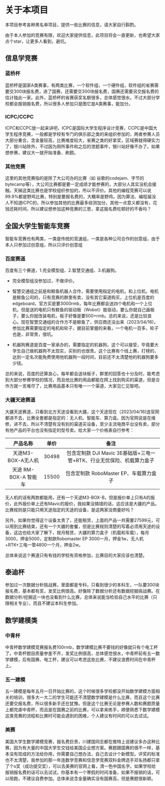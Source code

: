 # 关于本项目
  本项目参考各种黑名单项目，提供一些比赛的信息，请大家自行斟酌。

  由于本人参加的竞赛有限，欢迎大家提供信息，此项目将会一直更新，也希望大家点个star，让更多人看到，避坑。
  
## 信息学竞赛
### 蓝桥杯
蓝桥杯是国家A类赛事，有两类比赛，一个软件组，一个硬件组，软件组的省赛需要交300块报名费，进了国赛，还需要交300块报名费，国赛还需要另交报名费的估计独此一家。此外，蓝桥杯的省赛获奖名额很多，总体感觉很水。不过大部分学校都会报销报名费，所以很多人参加只是图它是A类赛事，能加分。
### ICPC/CCPC
ICPC和CCPC放一起来讲吧，ICPC是国际大学生程序设计竞赛，CCPC是中国大学生程序竞赛，一般都是学校有专门的俱乐部之类的来组织参加的，两者参赛人员大部分重合，含金量较高，比赛难度较大，省赛之类的好拿奖，区域赛就得硬实力了，银川站除外，不过因为厕所事件和之后的泄题事件，银川站好像不办了。如果想参赛，建议大一就开始准备、刷题。
### 其他竞赛
这里的其他竞赛指的是除了大公司办的比赛（如 谷歌的codejam、字节的bytecamp等），大公司比赛都是要一定成绩才能参赛的，大部分人其实没机会接触。天梯这类比赛也是学校组织参加的，所以不评价。其他的编程竞赛可以说99.9%都是野鸡比赛，特别是要报名费的，大概率是野鸡，因为算法、编程届没人不知道ICPC的，所以参加其他的比赛最多综测加分，其他一点意义都没有，花钱还耗时间，所以建议想参加这种竞赛的三思，拿这报名费吃顿好的不香吗？
## 全国大学生智能车竞赛
智能车竞赛也有两类，一类是传统的竞速组，一类是各种公司合作的创意组，由于本人只参加过创意组，所以只评价创意组
### 百度赛道
百度有三个赛道，1.完全模型组、2.智慧交通组、3.机器狗。

+ 完全模型组没参加过，不做评价。

+ 智慧交通组之前是和鲸鱼机器人合作，需要使用指定的电机，和上位机，电机是鲸鱼公司的，只有竞赛的群里有卖，没有其它渠道购买，上位机是百度的edgeboard，官方买是要3000rmb，每年比赛都会送四个电机和一个上位机，但是送的电机只有鲸鱼的驱动板（Wobot）能驱动，要么你就自己画板子，要么你就改装电机，板子好像是要500+rmb。总的来说，还是比较良心。现在智慧交通组的合作方不是鲸鱼了，供应商还没出来（2023/04/16)，参加比赛需要指定的电机和轮子，据目前掌握的来看，一个电机一百多，轮子也是，非常贵，很坑。
+ 机器狗赛道是百度一家承办的，需要指定的机器狗，这个可以接受，毕竟要大学生自己做机器狗不太现实，买别的也很贵。这个比赛有个线上赛，打榜的，达到一定名次能免费使用他机器狗一段时间，目前还不太清楚他的机器狗要多少钱。

总的来说，百度的还算良心，每年都会送块板子，群里的回答也十分及时，能考虑到大部分参赛学校的情况，而且他比赛的用品都能在网上找到购买的渠道，但是合作方就一言难尽了，比赛用品基本只有唯一一个渠道，大家见仁见智吧。
### 大疆天途赛道
大疆天途赛道，只看到北方天途没看到大疆，这个天途现在（2023/04/16)连官网都进不去，比赛全套都是指定的：无人机、智能车、算力盒。因为官网说是在维修，进不去，所以不清楚有没有别的渠道买设备，至少主流电商平台没有卖，部分有他产品的平台也没有指定的型号卖。给大家一个价格表自行参考：

| 产品名称 | 单价 | 备注 |
| :-----: | :--: | :-: |
|天途M3-BOX-A无人机|30498|包含定制款 DJI Mavic 3E基础版+三电一管+RTK、行业无忧保险、机载算力盒子|
|天途 RM-BOX-A 智能车|15500|包含定制款 RoboMaster EP、车载算力盒子|

无人机的话有两款都能用，还有一个天途M3-BOX-B，但是报价单上只有A的报价，此外报价单上还有Mavic的报价，我如果没搞错的话，这应该是大疆的产品。比赛规则是只能只用天途指定的天途的设备，是这两家没商量好吗？

另外，如果你觉得这个设备太贵了，还能租赁，上面的产品一共需要27599元，可以用到比赛结束，还有一个大疆的套餐，但是比赛规则清楚的写着必须用天途的设备，这边也给大家了解下，按月租赁，大疆的算力盒子（机载和车载），每月3000，押金5000，定制款Robomaster EP 3000一月，押金1w，无人机+RTK+三电一管4800一个月，押金2w。

总体来说这个赛道只有有钱的学校有资格参加，比赛目的大家应该也清楚。
## 泰迪杯
参加过一次数据分析挑战赛，里面都是专科，只看到很少的本科生，一队要300块报名费，基本都有奖，发奖比例很高。好像除了数据分析还有数据挖掘挑战赛。在数据分析/挖掘这一块也没看到什么比赛，总体来说能当检验自己水平的比赛（只限相关专业），而且不建议本科生参加。
## 数学建模类
### 中青杯
中青杯数学建模竞赛报名费100rmb，数学建模比赛不要钱的好像就只有个电工杯了。中青杯题目质量参差不齐，发奖比例很高，总体感觉很水，中青杯前有五一数学建模，后有国赛、电工杯，建议可以考虑这些比赛，不建议浪费时间在中青杯上。
### 五一建模
五一建模是每年五月一日开始比赛的，这个时候很多学校都没开始数学建模方面相关的培训，很多大一大二的学生可能还不清楚数学建模是什么比赛，而且这个比赛还要交报名费，所以很多新手还在犹豫。但是这个比赛无论是参赛人数和赛题质量上都完虐中青杯，而且是在国赛之前的比赛，可以拿来练手，顺便熟悉下数学建模这类竞赛的流程和比赛时可能会遇到的困难，个人建议有时间的可以去试试。
### 美赛
美国大学生数学建模竞赛，报名费巨贵，川建国同志都在推特上说建议多办这种比赛，因为有大量的中国大学生交钱给美国企业想方案。赛题跟国赛的很不一样，基本没有现成的方法给你用，你需要自己想办法，自己去设计个新模型。评奖的标准也不太清楚，我参加的那一年连数学竞赛和信息学竞赛双料金牌选手邓名扬都只拿了个s奖（成功提交奖），可以去美赛的官网上看，清一色中国名字。如果学校给报销报名费的话可以去试试，你基本有一个寒假的时间准备，如果不报销的话，可以陪跑，不建议自费参加。总体来说含金量确实没有国赛高，但是赛题很新颖。
